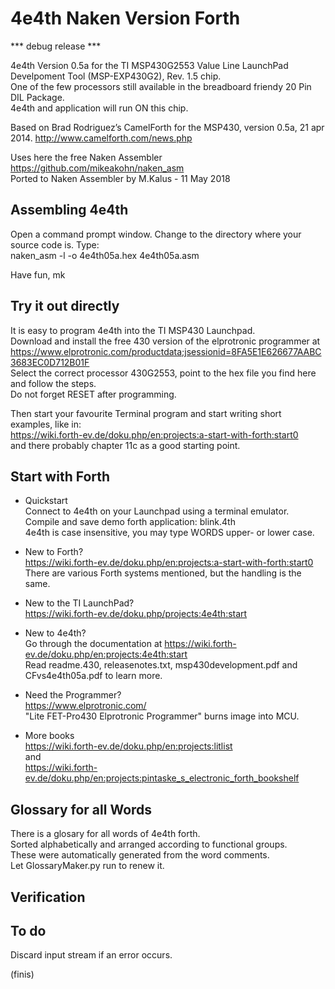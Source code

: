 # 4e4th Naken Version Forth

*** debug release ***

4e4th Version 0.5a for the TI MSP430G2553 Value Line LaunchPad Develpoment Tool (MSP-EXP430G2), Rev. 1.5 chip.  
One of the few processors still available in the breadboard friendy 20 Pin DIL Package.  
4e4th and application will run ON this chip.

Based on Brad Rodriguez’s CamelForth for the MSP430, version 0.5a, 21 apr 2014. http://www.camelforth.com/news.php

Uses here the free Naken Assembler https://github.com/mikeakohn/naken_asm  
Ported to Naken Assembler by M.Kalus - 11 May 2018 

## Assembling 4e4th
Open a command prompt window. Change to the directory where your source code is. Type:  
naken_asm -l -o 4e4th05a.hex 4e4th05a.asm 

Have fun, mk

## Try it out directly
It is easy to program 4e4th into the TI MSP430 Launchpad.  
Download and install the free 430 version of the elprotronic programmer at  
 https://www.elprotronic.com/productdata;jsessionid=8FA5E1E626677AABC3683EC0D712B01F  
Select the correct processor 430G2553, point to the hex file you find here and follow the steps.  
Do not forget RESET after programming.

Then start your favourite Terminal program and start writing short examples, like in:  
https://wiki.forth-ev.de/doku.php/en:projects:a-start-with-forth:start0  
and there probably chapter 11c as a good starting point.

## Start with Forth  
- Quickstart  
Connect to 4e4th on your Launchpad using a terminal emulator.  
Compile and save demo forth application: blink.4th  
4e4th is case insensitive, you may type WORDS upper- or lower case.

- New to Forth?  
https://wiki.forth-ev.de/doku.php/en:projects:a-start-with-forth:start0  
There are various Forth systems mentioned, but the handling is the same.

- New to the TI LaunchPad?  
https://wiki.forth-ev.de/doku.php/projects:4e4th:start

- New to 4e4th?  
Go through the documentation at https://wiki.forth-ev.de/doku.php/en:projects:4e4th:start  
Read readme.430, releasenotes.txt, msp430development.pdf and CFvs4e4th05a.pdf to learn more.

- Need the Programmer?  
https://www.elprotronic.com/  
"Lite FET-Pro430 Elprotronic Programmer" burns image into MCU.

- More books  
https://wiki.forth-ev.de/doku.php/en:projects:litlist  
and  
https://wiki.forth-ev.de/doku.php/en:projects:pintaske_s_electronic_forth_bookshelf

## Glossary for all Words

There is a glosary for all words of 4e4th forth.  
Sorted alphabetically and arranged according to functional groups.  
These were automatically generated from the word comments.  
Let GlossaryMaker.py run to renew it.

## Verification

## To do
Discard input stream if an error occurs.

(finis)
